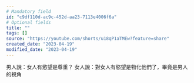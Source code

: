 ```yaml
---
# Mandatory field
id: "c9df110d-ac9c-452d-aa23-7113e4006f6a"
# Optional fields
title: ""
tags: []
source: "https://youtube.com/shorts/u18qP1aTMEw?feature=share"
created_date: "2023-04-19"
modified_date: "2023-04-19"
---
```

男人說：女人有慾望是尊重？
女人說：對女人有慾望是物化他們了，畢竟是男人的視角